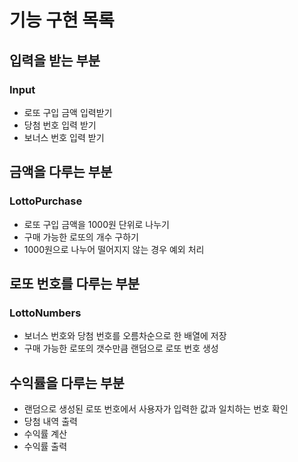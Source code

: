 # 기능 구현 목록
## 입력을 받는 부분
### Input
- 로또 구입 금액 입력받기
- 당첨 번호 입력 받기
- 보너스 번호 입력 받기
## 금액을 다루는 부분
### LottoPurchase
- 로또 구입 금액을 1000원 단위로 나누기
- 구매 가능한 로또의 개수 구하기
- 1000원으로 나누어 떨어지지 않는 경우 예외 처리
## 로또 번호를 다루는 부분
### LottoNumbers
- 보너스 번호와 당첨 번호를 오름차순으로 한 배열에 저장
- 구매 가능한 로또의 갯수만큼 랜덤으로 로또 번호 생성
## 수익률을 다루는 부분
- 랜덤으로 생성된 로또 번호에서 사용자가 입력한 값과 일치하는 번호 확인
- 당첨 내역 출력
- 수익률 계산
- 수익률 출력
